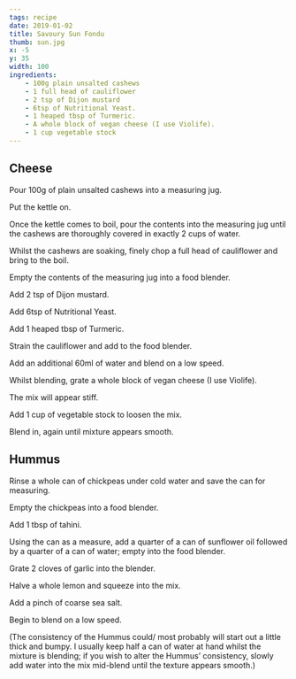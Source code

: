 ```yaml
---
tags: recipe
date: 2019-01-02
title: Savoury Sun Fondu
thumb: sun.jpg
x: -5
y: 35
width: 100
ingredients:
    - 100g plain unsalted cashews
    - 1 full head of cauliflower
    - 2 tsp of Dijon mustard
    - 6tsp of Nutritional Yeast.
    - 1 heaped tbsp of Turmeric.
    - A whole block of vegan cheese (I use Violife).
    - 1 cup vegetable stock
---
```


## Cheese

Pour 100g of plain unsalted cashews into a measuring jug.

Put the kettle on.

Once the kettle comes to boil, pour the contents into the measuring jug until the cashews are thoroughly covered in exactly 2 cups of water.

Whilst the cashews are soaking, finely chop a full head of cauliflower and bring to the boil.

Empty the contents of the measuring jug into a food blender.

Add 2 tsp of Dijon mustard.

Add 6tsp of Nutritional Yeast.

Add 1 heaped tbsp of Turmeric.

Strain the cauliflower and add to the food blender.

Add an additional 60ml of water and blend on a low speed.

Whilst blending, grate a whole block of vegan cheese (I use Violife).

The mix will appear stiff.

Add 1 cup of vegetable stock to loosen the mix.

Blend in, again until mixture appears smooth.

## Hummus

Rinse a whole can of chickpeas under cold water and save the can for measuring.

Empty the chickpeas into a food blender.

Add 1 tbsp of tahini.

Using the can as a measure, add a quarter of a can of sunflower oil followed by a quarter of a can of water; empty into the food blender.

Grate 2 cloves of garlic into the blender.

Halve a whole lemon and squeeze into the mix.

Add a pinch of coarse sea salt.

Begin to blend on a low speed.

(The consistency of the Hummus could/ most probably will start out a little thick and bumpy. I usually keep half a can of water at hand whilst the mixture is blending; if you wish to alter the Hummus’ consistency, slowly add water into the mix mid-blend until the texture appears smooth.)